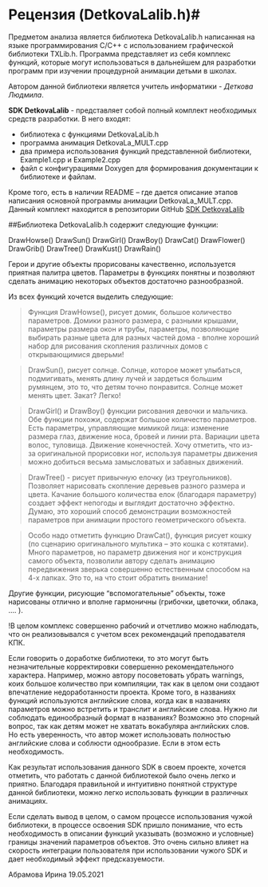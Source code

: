 # Рецензия   (DetkovaLalib.h)#

Предметом анализа является библиотека DetkovaLalib.h написанная на языке программирования С/C++
с использованием графической библиотеки TXLib.h. Программа представляет из себя комплекс функций, которые могут
 использоваться в дальнейшем для разработки программ при изучении процедурной анимации детьми в школах.

 Автором данной библиотеки является учитель информатики - *Деткова Людмила*.

**SDK DetkovaLalib** - представляет собой полный комплект необходимых средств разработки. В него входят:

- библиотека с функциями DetkovaLaLib.h
- программа анимация DetkovaLa_MULT.cpp
- два примера использования функций представленной библиотеки, Example1.cpp и Example2.cpp
- файл с конфигурациями Doxygen для формирования документации к библиотеке и файлам.

Кроме того, есть в наличии README – где дается описание этапов написания основной
программы анимации DetkovaLa_MULT.cpp.
Данный комплект находится в репозитории GitHub
[SDK DetkovaLalib](https://github.com/DetkovaLudmila/KPK_Multik.git)

##Библиотека DetkovaLalib.h содержит следующие функции:

DrawHowse()
DrawSun()
DrawGirl()
DrawBoy()
DrawCat()
DrawFlower()
DrawGrib()
DrawTree()
DrawKust()
DrawRain()

Герои  и другие объекты прорисованы качественно, используется приятная палитра цветов.
Параметры в функциях понятны и позволяют сделать анимацию некоторых объектов достаточно разнообразной.

Из всех функций хочется выделить следующие:

>Функция DrawHowse(), рисует домик, большое количество параметров.
Домики разного размера, с разными крышами, параметры размера окон и трубы,
параметры, позволяющие выбирать разные цвета для разных частей дома -
вполне хороший набор для рисования скопления различных домов с открывающимися дверьми!

>DrawSun(), рисует солнце. Солнце, которое может улыбаться, подмигивать, менять длину лучей
и зардеться большим румянцем, это то, что детям точно понравится. Солнце может менять цвет. Закат? Легко!

>DrawGirl() и DrawBoy() функции рисования девочки и мальчика. Обе функции похожи, содержат большое
количество параметров. Есть параметры, управляющие мимикой лица: изменение размера глаз, движение носа,
бровей и линии рта.  Вариации цвета волос, туловища. Движение конечностей. Хочу отметить, что из-за оригинальной
прорисовки ног, используя параметры движения можно добиться весьма замысловатых и забавных движений.

>DrawTree() - рисует привычную елочку (из треугольников). Позволяет нарисовать скопление     деревьев разного размера и цвета.
Качание большого количества елок (благодаря параметру) создает эффект непогоды и выглядит достаточно эффектно.
Думаю, это хороший способ демонстрации возможностей параметров при анимации простого геометрического объекта.

>Особо надо отметить функцию DrawCat(), функция рисует кошку (по сценарию оригинального мультика – это кошка с котятами).
Много параметров, но параметр движения ног и конструкция самого объекта, позволили автору сделать анимацию передвижения зверька
совершенно естественным способом на 4-х лапках. Это то,  на что стоит обратить внимание!

Другие функции, рисующие “вспомогательные” объекты, тоже нарисованы отлично и вполне гармоничны (грибочки, цветочки, облака, …. ).

!В целом комплекс совершенно рабочий и отчетливо можно наблюдать, что он реализовывался с учетом всех рекомендаций преподавателя КПК.

Если говорить о доработке библиотеки, то это могут быть незначительные корректировки совершенно рекомендательного характера.
Например,  можно  автору посоветовать убрать warnings, коих большое количество при компиляции, так как в целом они создают
впечатление недоработанности проекта. Кроме того, в названиях функций используются английские слова, когда как в названиях
параметров можно встретить и транслит и английские слова.  Нужно ли соблюдать единообразный формат  в названиях? Возможно это
спорный вопрос, так как детям может не хватать вокабуляра английских слов. Но есть уверенность, что автор может использовать
полностью английские слова и соблюсти однообразие. Если в этом есть необходимость.


Как результат использования данного SDK в своем проекте, хочется отметить, что работать с данной библиотекой было очень легко и приятно.
Благодаря правильной и интуитивно понятной структуре данной библиотеки, можно легко использовать функции в различных анимациях.


Если сделать вывод в целом, о самом процессе использования чужой библиотеки, в процессе освоения  SDK пришло понимание,
что есть необходимость в описании функций указывать (возможно и условные) границы значений параметров объектов.
Это очень сильно влияет на скорость интеграции пользователя при использовании чужого SDK и дает необходимый эффект предсказуемости.

Абрамова Ирина 19.05.2021
